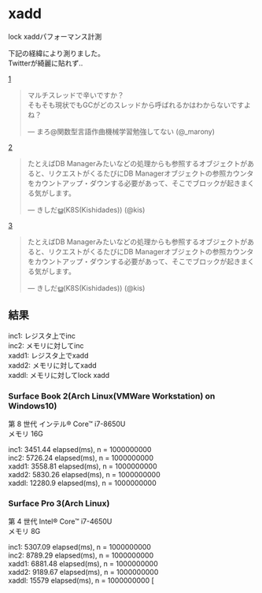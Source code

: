 # xadd
lock xaddパフォーマンス計測

下記の経緯により測りました。  
Twitterが綺麗に貼れず‥

[1](https://twitter.com/_marony/status/1189142741617299459?ref_src=twsrc%5Etfw)

> マルチスレッドで辛いですか？<br>そもそも現状でもGCがどのスレッドから呼ばれるかはわからないですよね？</p>&mdash; まろ@関数型言語作曲機械学習勉強してない (@_marony)

[2](https://twitter.com/kis/status/1189143708651982849?ref_src=twsrc%5Etfw)

> たとえばDB Managerみたいなどの処理からも参照するオブジェクトがあると、リクエストがくるたびにDB Managerオブジェクトの参照カウンタをカウントアップ・ダウンする必要があって、そこでブロックが起きまくる気がします。</p>&mdash; きしだൠ(K8S(Kishidades)) (@kis)

[3](https://twitter.com/kis/status/1189143708651982849?ref_src=twsrc%5Etfw)

> たとえばDB Managerみたいなどの処理からも参照するオブジェクトがあると、リクエストがくるたびにDB Managerオブジェクトの参照カウンタをカウントアップ・ダウンする必要があって、そこでブロックが起きまくる気がします。</p>&mdash; きしだൠ(K8S(Kishidades)) (@kis)

## 結果
inc1: レジスタ上でinc  
inc2: メモリに対してinc  
xadd1: レジスタ上でxadd  
xadd2: メモリに対してxadd  
xaddl: メモリに対してlock xadd

### Surface Book 2(Arch Linux(VMWare Workstation) on Windows10)
第 8 世代 インテル® Core™ i7-8650U  
メモリ 16G

inc1: 3451.44 elapsed(ms), n = 1000000000  
inc2: 5726.24 elapsed(ms), n = 1000000000  
xadd1: 3558.81 elapsed(ms), n = 1000000000  
xadd2: 5830.26 elapsed(ms), n = 1000000000  
xaddl: 12280.9 elapsed(ms), n = 1000000000

### Surface Pro 3(Arch Linux)
第 4 世代 Intel® Core™ i7-4650U  
メモリ 8G

inc1: 5307.09 elapsed(ms), n = 1000000000  
inc2: 8789.29 elapsed(ms), n = 1000000000  
xadd1: 6881.48 elapsed(ms), n = 1000000000  
xadd2: 9189.67 elapsed(ms), n = 1000000000  
xaddl: 15579 elapsed(ms), n = 1000000000
[
